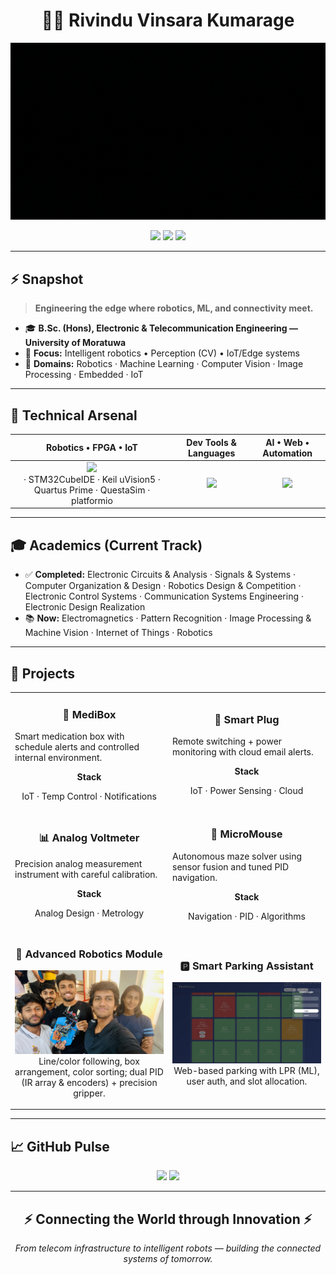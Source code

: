 <h1 align="center">👨‍💻 Rivindu Vinsara Kumarage</h1>

<p align="center">
  <img src="https://github.com/rivindu02/rivindu02/blob/main/github_intro.gif" width="520" alt="Banner" />
</p>

<p align="center">
  <img src="https://komarev.com/ghpvc/?username=rivindu02&label=Explorers&color=blueviolet&style=for-the-badge" />
  <a href="mailto:kumaragerivindu@gmail.com"><img src="https://img.shields.io/badge/Connect-D14836?style=for-the-badge&logo=gmail&logoColor=white&label=Email" /></a>
  <a href="https://instagram.com/rivindu_k"><img src="https://img.shields.io/badge/Follow-E4405F?style=for-the-badge&logo=instagram&logoColor=white&label=Instagram" /></a>
</p>

---

## ⚡ Snapshot

> **Engineering the edge where robotics, ML, and connectivity meet.**

- 🎓 **B.Sc. (Hons), Electronic & Telecommunication Engineering — University of Moratuwa**
- 🎯 **Focus:** Intelligent robotics • Perception (CV) • IoT/Edge systems
- 🧭 **Domains:** Robotics · Machine Learning · Computer Vision · Image Processing · Embedded · IoT

---

## 🧰 Technical Arsenal

<div align="center">

**Robotics • FPGA • IoT** | **Dev Tools & Languages** | **AI • Web • Automation**
:--:|:--:|:--:
<img src="https://skillicons.dev/icons?i=arduino,raspberrypi" /> <br>· STM32CubeIDE · Keil uVision5  · Quartus Prime · QuestaSim · platformio| <img src="https://skillicons.dev/icons?i=python,cpp,c,matlab,vscode,git,linux" />| <img src="https://skillicons.dev/icons?i=tensorflow,pytorch,opencv,react,flask" />

</div>

---

## 🎓 Academics (Current Track)

- ✅ **Completed:** Electronic Circuits & Analysis · Signals & Systems · Computer Organization & Design · Robotics Design & Competition · Electronic Control Systems · Communication Systems Engineering · Electronic Design Realization  
- 📚 **Now:** Electromagnetics · Pattern Recognition · Image Processing & Machine Vision · Internet of Things · Robotics

---

## 🚀 Projects

<table>
  <tr>
    <td width="33%">
      <h3 align="center">💊 MediBox</h3>
      <p>Smart medication box with schedule alerts and controlled internal environment.</p>
      <p align="center"><b>Stack</b></p>
      <p align="center">IoT · Temp Control · Notifications</p>
    </td>
    <td width="33%">
      <h3 align="center">🔌 Smart Plug</h3>
      <p>Remote switching + power monitoring with cloud email alerts.</p>
      <p align="center"><b>Stack</b></p>
      <p align="center">IoT · Power Sensing · Cloud</p>
    </td>
  </tr>
  <tr>
    <td width="33%">
      <h3 align="center">📊 Analog Voltmeter</h3>
      <p>Precision analog measurement instrument with careful calibration.</p>
      <p align="center"><b>Stack</b></p>
      <p align="center">Analog Design · Metrology</p>
    </td>
    <td width="33%">
      <h3 align="center">🧭 MicroMouse</h3>
      <p>Autonomous maze solver using sensor fusion and tuned PID navigation.</p>
      <p align="center"><b>Stack</b></p>
      <p align="center">Navigation · PID · Algorithms</p>
    </td>
  </tr>
  <tr>
    <td width="50%">
      <h3 align="center">🤖 Advanced Robotics Module</h3>
      <p align="center">
        <a href="https://github.com/rivindu02/robotics-module" target="_blank">
          <img src="https://github.com/rivindu02/rivindu02/blob/main/WhatsApp%20Image%202025-04-02%20at%2001.31.07_a522804d.jpg" alt="Robotics Module" width="100%" />
        </a>
        <span>Line/color following, box arrangement, color sorting; dual PID (IR array & encoders) + precision gripper.</span>
      </p>
    </td>
    <td width="50%">
      <h3 align="center">🅿️ Smart Parking Assistant</h3>
      <p align="center">
        <a href="https://github.com/rivindu02/parking-assistant" target="_blank">
          <img src="https://github.com/rivindu02/rivindu02/blob/main/parksense.jpg" alt="Parking Assistant" width="100%" />
        </a>
        <span>Web-based parking with LPR (ML), user auth, and slot allocation.</span>
      </p>
    </td>
  </tr>
</table>

---

## 📈 GitHub Pulse

<p align="center">
  <img src="https://github-readme-stats.vercel.app/api?username=rivindu02&show_icons=true&theme=tokyonight&hide_border=true&bg_color=0D1117&title_color=5BCDEC&icon_color=5BCDEC&text_color=FFFFFF" width="48%" />
  <img src="https://github-readme-streak-stats.herokuapp.com/?user=rivindu02&theme=tokyonight&hide_border=true&background=0D1117&ring=5BCDEC&fire=5BCDEC&currStreakLabel=5BCDEC" width="48%" />
</p>

---

<h2 align="center">⚡ Connecting the World through Innovation ⚡</h2>
<p align="center"><i>From telecom infrastructure to intelligent robots — building the connected systems of tomorrow.</i></p>
